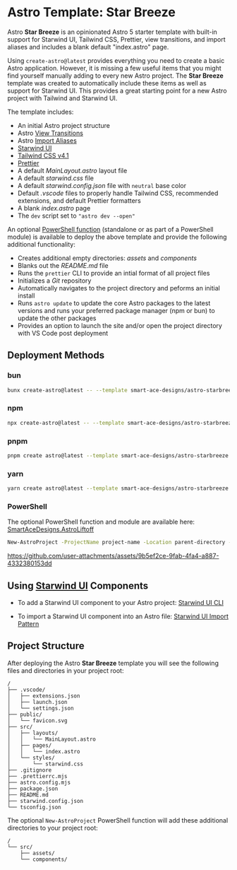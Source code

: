 <!-- ASTRO:REMOVE:START -->
# Astro Template: Star Breeze
Astro **Star Breeze** is an opinionated Astro 5 starter template with built-in support for Starwind UI, Tailwind CSS, Prettier, view transitions, and import aliases and includes a blank default "index.astro" page.

Using `create-astro@latest` provides everything you need to create a basic Astro application. However, it is missing a few useful items that you might find yourself manually adding to every new Astro project. The **Star Breeze** template was created to automatically include these items as well as support for Starwind UI. This provides a great starting point for a new Astro project with Tailwind and Starwind UI.

The template includes:
- An initial Astro project structure
- Astro [View Transitions](https://docs.astro.build/en/guides/view-transitions/)
- Astro [Import Aliases](https://docs.astro.build/en/guides/typescript/#import-aliases)
- [Starwind UI](https://starwind.dev/)
- [Tailwind CSS v4.1](https://tailwindcss.com/)
- [Prettier](https://prettier.io/)
- A default _MainLayout.astro_ layout file
- A default _starwind.css_ file
- A default _starwind.config.json_ file with `neutral` base color
- Default _.vscode_ files to properly handle Tailwind CSS, recommended extensions, and default Prettier formatters
- A blank _index.astro_ page
- The `dev` script set to `"astro dev --open"`

An optional [PowerShell function](https://github.com/Smart-Ace-Designs/SmartAceDesigns.AstroLiftoff) (standalone or as part of a PowerShell module) is available to deploy the above template and provide the following additional functionality:
- Creates additional empty directories: _assets_ and _components_
- Blanks out the _README.md_ file
- Runs the `prettier` CLI to provide an intial format of all project files
- Initializes a _Git_ repository
- Automatically navigates to the project directory and peforms an initial install
- Runs `astro update` to update the core Astro packages to the latest versions and runs your preferred package manager (npm or bun) to update the other packages
- Provides an option to launch the site and/or open the project directory with VS Code post deployment

## Deployment Methods
### bun
```sh
bunx create-astro@latest -- --template smart-ace-designs/astro-starbreeze project-name
```
### npm
```sh
npx create-astro@latest -- --template smart-ace-designs/astro-starbreeze project-name
```
### pnpm
```sh
pnpm create astro@latest --template smart-ace-designs/astro-starbreeze project-name
```
### yarn
```sh
yarn create astro@latest --template smart-ace-designs/astro-starbreeze project-name
```
### PowerShell
The optional PowerShell function and module are available here:
[SmartAceDesigns.AstroLiftoff](https://github.com/Smart-Ace-Designs/SmartAceDesigns.AstroLiftoff)

```sh
New-AstroProject -ProjectName project-name -Location parent-directory -Template astro-starbreeze
```

https://github.com/user-attachments/assets/9b5ef2ce-9fab-4fa4-a887-4332380153dd

## Using [Starwind UI](https://starwind.dev/) Components
- To add a Starwind UI component to your Astro project:
[Starwind UI CLI](https://starwind.dev/docs/getting-started/cli/#add)

- To import a Starwind UI component into an Astro file:
[Starwind UI Import Pattern](https://starwind.dev/docs/components/#import-pattern)

## Project Structure
After deploying the Astro **Star Breeze** template you will see the following files and directories in your project root:

```text
/
├── .vscode/
│   ├── extensions.json
│   ├── launch.json
│   └── settings.json
├── public/
│   └── favicon.svg
├── src/
│   ├── layouts/
│   │   └── MainLayout.astro
│   ├── pages/
│   │   └── index.astro
│   └── styles/
│       └── starwind.css
├── .gitignore
├── .prettierrc.mjs
├── astro.config.mjs
├── package.json
├── README.md
├── starwind.config.json
└── tsconfig.json
```

The optional `New-AstroProject` PowerShell function will add these additional directories to your project root:

```text
/
└── src/
    ├── assets/
    └── components/
```
<!-- ASTRO:REMOVE:END -->